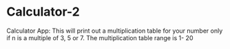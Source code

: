 # Calculator-2

Calculator App: This will print out a 
multiplication table for your number only if 
n is a multiple of 3, 5 or 7. 
The multiplication table range is 1- 20
